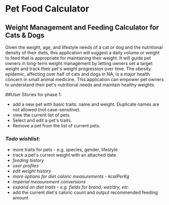 # Pet Food Calculator

## Weight Management and Feeding Calculator for Cats & Dogs

Given the weight, age, and lifestyle needs of a cat or dog and the nutritional density of their diets, 
this application will suggest a daily volume or weight to feed that is appropriate for maintaining their weight. 
It will guide pet owners in long-term weight management by letting owners set a target weight 
and track their pet's weight progression over time. The obesity epidemic, affecting over half of cats and dogs in NA,
 is a major health concern in small animal medicine. This application can empower pet owners to understand their pet's
 nutritional needs and maintain healthy weights.
 
 ##User Stories for phase 1:
 - add a new pet with basic traits: name and weight. Duplicate names are not allowed (not case-sensitive).
 - view the current list of pets.
 - Select and edit a pet's traits.
 - Remove a pet from the list of current pets.
  
 
### *Todo wishlist:*
 - more traits for pets - e.g. species, gender, lifestyle
 - track a pet's current weight with an attached date
 - *feeding history*
 - *user profiles*
 - *edit weight history*
 - *more options for diet caloric measurements - kcalPerKg*
 - *imperial measurement conversions*
 - *expand on diet traits - e.g. fields for brand, wet/dry, etc.*
 - add the current diet's caloric count and output recommended feeding amount
